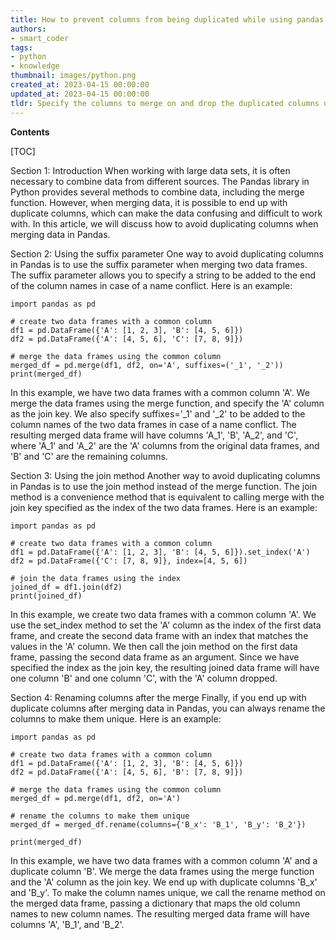 ```yaml
---
title: How to prevent columns from being duplicated while using pandas merge?
authors:
- smart_coder
tags:
- python
- knowledge
thumbnail: images/python.png
created_at: 2023-04-15 00:00:00
updated_at: 2023-04-15 00:00:00
tldr: Specify the columns to merge on and drop the duplicated columns using the `drop` method or by specifying which columns to keep using the `merge` function with the `suffixes` parameter.
---
```


**Contents**

[TOC]

Section 1: Introduction
When working with large data sets, it is often necessary to combine data from different sources. The Pandas library in Python provides several methods to combine data, including the merge function. However, when merging data, it is possible to end up with duplicate columns, which can make the data confusing and difficult to work with. In this article, we will discuss how to avoid duplicating columns when merging data in Pandas.

Section 2: Using the suffix parameter
One way to avoid duplicating columns in Pandas is to use the suffix parameter when merging two data frames. The suffix parameter allows you to specify a string to be added to the end of the column names in case of a name conflict. Here is an example:

```
import pandas as pd

# create two data frames with a common column
df1 = pd.DataFrame({'A': [1, 2, 3], 'B': [4, 5, 6]})
df2 = pd.DataFrame({'A': [4, 5, 6], 'C': [7, 8, 9]})

# merge the data frames using the common column
merged_df = pd.merge(df1, df2, on='A', suffixes=('_1', '_2'))
print(merged_df)
```

In this example, we have two data frames with a common column 'A'. We merge the data frames using the merge function, and specify the 'A' column as the join key. We also specify suffixes='_1' and '_2' to be added to the column names of the two data frames in case of a name conflict. The resulting merged data frame will have columns 'A_1', 'B', 'A_2', and 'C', where 'A_1' and 'A_2' are the 'A' columns from the original data frames, and 'B' and 'C' are the remaining columns.

Section 3: Using the join method
Another way to avoid duplicating columns in Pandas is to use the join method instead of the merge function. The join method is a convenience method that is equivalent to calling merge with the join key specified as the index of the two data frames. Here is an example:

```
import pandas as pd

# create two data frames with a common column
df1 = pd.DataFrame({'A': [1, 2, 3], 'B': [4, 5, 6]}).set_index('A')
df2 = pd.DataFrame({'C': [7, 8, 9]}, index=[4, 5, 6])

# join the data frames using the index
joined_df = df1.join(df2)
print(joined_df)
```

In this example, we create two data frames with a common column 'A'. We use the set_index method to set the 'A' column as the index of the first data frame, and create the second data frame with an index that matches the values in the 'A' column. We then call the join method on the first data frame, passing the second data frame as an argument. Since we have specified the index as the join key, the resulting joined data frame will have one column 'B' and one column 'C', with the 'A' column dropped.

Section 4: Renaming columns after the merge
Finally, if you end up with duplicate columns after merging data in Pandas, you can always rename the columns to make them unique. Here is an example:

```
import pandas as pd

# create two data frames with a common column
df1 = pd.DataFrame({'A': [1, 2, 3], 'B': [4, 5, 6]})
df2 = pd.DataFrame({'A': [4, 5, 6], 'B': [7, 8, 9]})

# merge the data frames using the common column
merged_df = pd.merge(df1, df2, on='A')

# rename the columns to make them unique
merged_df = merged_df.rename(columns={'B_x': 'B_1', 'B_y': 'B_2'})

print(merged_df)
```

In this example, we have two data frames with a common column 'A' and a duplicate column 'B'. We merge the data frames using the merge function and the 'A' column as the join key. We end up with duplicate columns 'B_x' and 'B_y'. To make the column names unique, we call the rename method on the merged data frame, passing a dictionary that maps the old column names to new column names. The resulting merged data frame will have columns 'A', 'B_1', and 'B_2'.
